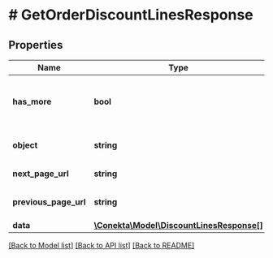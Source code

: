 # # GetOrderDiscountLinesResponse

## Properties

Name | Type | Description | Notes
------------ | ------------- | ------------- | -------------
**has_more** | **bool** | Indicates if there are more pages to be requested |
**object** | **string** | Object type, in this case is list |
**next_page_url** | **string** | URL of the next page. | [optional]
**previous_page_url** | **string** | Url of the previous page. | [optional]
**data** | [**\Conekta\Model\DiscountLinesResponse[]**](DiscountLinesResponse.md) |  | [optional]

[[Back to Model list]](../../README.md#models) [[Back to API list]](../../README.md#endpoints) [[Back to README]](../../README.md)
